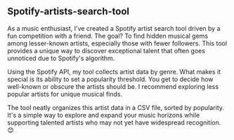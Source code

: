 ## Spotify-artists-search-tool

As a music enthusiast, I've created a Spotify artist search tool driven by a fun competition with a friend. The goal? To find hidden musical gems among lesser-known artists, especially those with fewer followers. This tool provides a unique way to discover exceptional talent that often goes unnoticed due to Spotify's algorithm.

Using the Spotify API, my tool collects artist data by genre. What makes it special is its ability to set a popularity threshold. You get to decide how well-known or obscure the artists should be. I recommend exploring less popular artists for unique musical finds.

The tool neatly organizes this artist data in a CSV file, sorted by popularity. It's a simple way to explore and expand your music horizons while supporting talented artists who may not yet have widespread recognition. 😊
